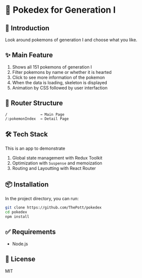 # 🚀 Pokedex for Generation I

## 📖 Introduction
Look around pokemons of generation I and choose what you like.

## ✨ Main Feature
1. Shows all 151 pokemons of generation I
2. Filter pokemons by name or whether it is hearted
3. Click to see more information of the pokemon
4. When the data is loading, skeleton is displayed
5. Animation by CSS followed by user interfaction

## 🧭 Router Structure
```
/               → Main Page
/:pokemonIndex  → Detail Page
```

## 🛠️ Tech Stack
This is an app to demonstrate
1. Global state management with Redux Toolkit
2. Optimization with `Suspense` and memoization
3. Routing and Layoutting with React Router


## 📦 Installation
In the project directory, you can run:
```bash
git clone https://github.com/ThePott/pokedex
cd pokedex
npm install
```
## ✅ Requirements
* Node.js
## 📜 License
MIT
